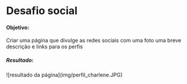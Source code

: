 <h1>Desafio social</h1>
<h4>Objetivo:</h4>
<p>Criar uma página que divulge as redes sociais com uma foto uma breve descrição e links para os perfis</p>
<h5>Resultado:</h5>
![resultado da página](img/perfil_charlene.JPG)

